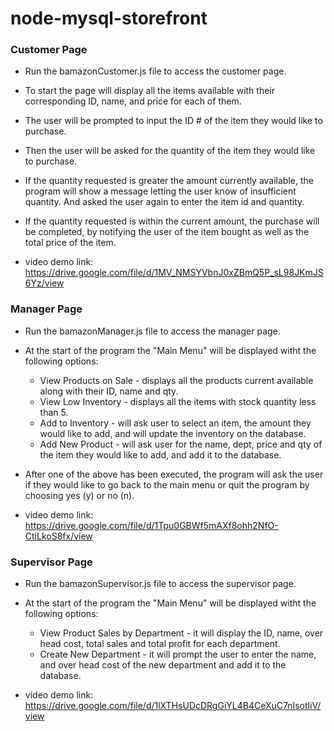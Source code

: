# node-mysql-storefront

### Customer Page
* Run the bamazonCustomer.js file to access the customer page.
* To start the page will display all the items available with their corresponding ID, name, and price for each of them.
* The user will be prompted to input the ID # of the item they would like to purchase. 
* Then the user will be asked for the quantity of the item they would like to purchase.
* If the quantity requested is greater the amount currently available, the program will show a message letting the user know of insufficient quantity. And asked the user again to enter the item id and quantity.
* If the quantity requested is within the current amount, the purchase will be completed, by notifying the user of the item bought as well as the total price of the item.

* video demo link: https://drive.google.com/file/d/1MV_NMSYVbnJ0xZBmQ5P_sL98JKmJS6Yz/view

### Manager Page
* Run the bamazonManager.js file to access the manager page.
* At the start of the program the "Main Menu" will be displayed witht the following options:
    - View Products on Sale - displays all the products current available along with their ID, name and qty.
    - View Low Inventory - displays all the items with stock quantity less than 5.
    - Add to Inventory - will ask user to select an item, the amount they would like to add, and will update the         inventory on the database.
    - Add New Product - will ask user for the name, dept, price and qty of the item they would like to add, and add      it to the database.
* After one of the above has been executed, the program will ask the user if they would like to go back to the main menu or quit the program by choosing yes (y) or no (n).

* video demo link: https://drive.google.com/file/d/1Tpu0GBWf5mAXf8ohh2NfO-CtiLkoS8fx/view

### Supervisor Page
* Run the bamazonSupervisor.js file to access the supervisor page.
* At the start of the program the "Main Menu" will be displayed witht the following options:
    - View Product Sales by Department - it will display the ID, name, over head cost, total sales and total profit     for each department.
    - Create New Department - it will prompt the user to enter the name, and over head cost of the new department       and add it to the database.

* video demo link: https://drive.google.com/file/d/1lXTHsUDcDRgGiYL4B4CeXuC7nIsotliV/view
